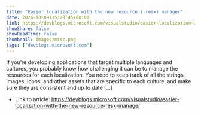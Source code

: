```yaml
---
title: "Easier localization with the new resource (.resx) manager"
date: 2024-10-09T15:28:45+00:00
link: https://devblogs.microsoft.com/visualstudio/easier-localization-with-the-new-resource-resx-manager
showShare: false
showReadTime: false
thumbnail: images/misc.png
tags: ["devblogs.microsoft.com"]
---
```

If you’re developing applications that target multiple languages and cultures, you probably know how challenging it can be to manage the resources for each localization. You need to keep track of all the strings, images, icons, and other assets that are specific to each culture, and make sure they are consistent and up to date […]

- Link to article: https://devblogs.microsoft.com/visualstudio/easier-localization-with-the-new-resource-resx-manager